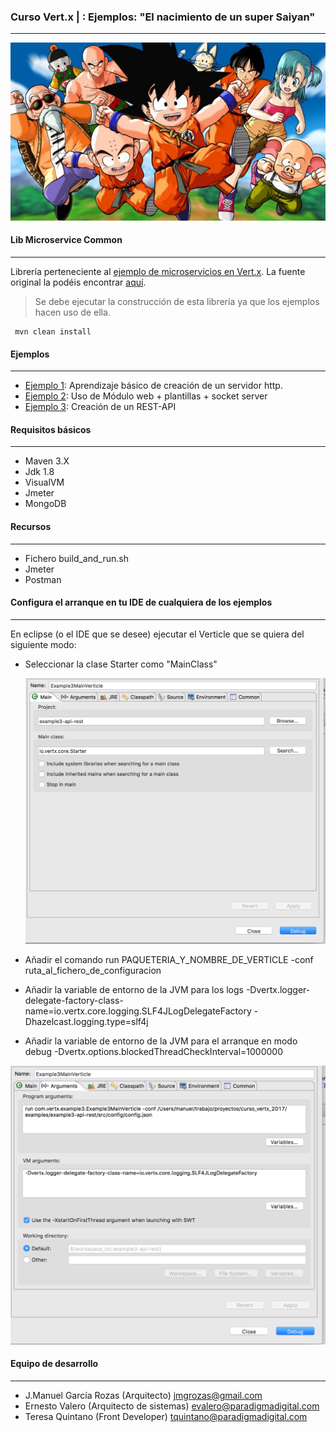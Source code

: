 ### Curso Vert.x | : Ejemplos: "El nacimiento de un super Saiyan"
--------

![](image/foto_1.jpg)

#### Lib Microservice Common
--------

Librería perteneciente al [ejemplo de microservicios en Vert.x](https://github.com/paradigmadigital/curso-vertx-libs). La fuente original la podéis encontrar [aquí](http://www.sczyh30.com/vertx-blueprint-microservice/index.html#blueprint-common-module).

>Se debe ejecutar la construcción de esta librería ya que los ejemplos hacen uso de ella.

```
 mvn clean install 
```


#### Ejemplos
--------

- [Ejemplo 1](https://github.com/paradigmadigital/curso-vertx-1/tree/master/example1-http-server): Aprendizaje básico de creación de un servidor http.
- [Ejemplo 2](https://github.com/paradigmadigital/curso-vertx-1/tree/master/example2-templates-client): Uso de Módulo web + plantillas + socket server
- [Ejemplo 3](https://github.com/paradigmadigital/curso-vertx-1/tree/master/example3-api-rest): Creación de un REST-API

  
####  Requisitos básicos
--------

- Maven 3.X
- Jdk 1.8
- VisualVM
- Jmeter
- MongoDB

####  Recursos
--------

- Fichero build_and_run.sh
- Jmeter
- Postman

   
####  Configura el arranque en tu IDE de cualquiera de los ejemplos
--------

En eclipse (o el IDE que se desee) ejecutar el Verticle que se quiera del siguiente modo:

 - Seleccionar la clase Starter como "MainClass"
 
 	![Configuración local](image/config1.png)
 
 	
 - Añadir el comando run PAQUETERIA_Y_NOMBRE_DE_VERTICLE -conf ruta_al_fichero_de_configuracion 	 
 - Añadir la variable de entorno de la JVM para los logs  -Dvertx.logger-delegate-factory-class-name=io.vertx.core.logging.SLF4JLogDelegateFactory -Dhazelcast.logging.type=slf4j 
 - Añadir la variable de entorno de la JVM para el arranque en modo debug  -Dvertx.options.blockedThreadCheckInterval=1000000 

	
![Configuración local](image/config2.png)
   
   
#### Equipo de desarrollo 
--------

 - J.Manuel García Rozas (Arquitecto) jmgrozas@gmail.com 
 - Ernesto Valero (Arquitecto de sistemas) evalero@paradigmadigital.com
 - Teresa Quintano (Front Developer) tquintano@paradigmadigital.com
   
   
   
   
   
   
